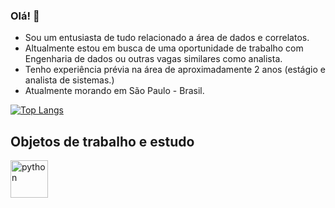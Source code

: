 ### Olá! :snake:

- Sou um entusiasta de tudo relacionado a área de dados e correlatos.
- Altualmente estou em busca de uma oportunidade de trabalho com Engenharia de dados ou outras vagas similares como analista.
- Tenho experiência prévia na área de aproximadamente 2 anos (estágio e analista de sistemas.)
- Atualmente morando em São Paulo - Brasil.

[![Top Langs](https://github-readme-stats.vercel.app/api/top-langs/?username=Krisalyd&layout=compact&langs_count=10)](https://github.com/Krisalyd/github-readme-stats)

## Objetos de trabalho e estudo


[<img alt="python" width="60px" src="https://upload.wikimedia.org/wikipedia/commons/thumb/c/c3/Python-logo-notext.svg/1200px-Python-logo-notext.svg.png">](https://www.python.org)
